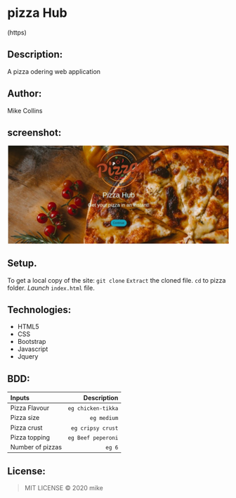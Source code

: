 # pizza Hub
(https)

## Description:
A pizza odering web application

## Author:
Mike Collins

## screenshot:
<img src="images/screenshot.jpeg" width="1000">

## Setup.
To get a local copy of the site:
`git clone`
`Extract` the cloned file.
`cd` to pizza folder.
*Launch* `index.html` file.

## Technologies:
* HTML5
* CSS
* Bootstrap
* Javascript
* Jquery

## BDD:
| Inputs |  Description |
| :---         |          ---: |
| Pizza Flavour   | `eg chicken-tikka`|
| Pizza size     | `eg medium`   |
| Pizza crust    | `eg cripsy crust`   |
| Pizza topping    | `eg Beef peperoni`  |
| Number of pizzas   | `eg 6`   |

## License:
>MIT LICENSE &copy; 2020 mike